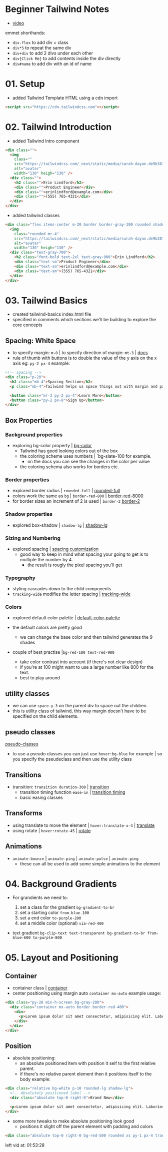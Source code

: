 # Beginner Tailwind Notes
- [video](https://youtu.be/wEM5NdJ-8HY?si=mt9VgE7809WIiEjJ)

emmet shorthands:
- `div.flex` to add div + class
- `div*5` to repeat the same div
- `div+div` to add 2 divs under each other
- `div{Click Me}` to add contents inside the div directly
- `div#name` to add div with an id of name

# 01. Setup
- added Tailwind Template HTML using a cdn import
``` HTML 01-tailwind-template
<script src="https://cdn.tailwindcss.com"></script>
```

# 02. Tailwind Introduction
- added Tailwind Intro component
``` HTML
<div class="">
  <img 
    class="" 
    src="https://tailwindcss.com/_next/static/media/sarah-dayan.de9b3815.jpg"
    alt="avatar" 
    width="130" heigh="130" />
  <div class="">
    <h2 class="">Erin Lindford</h2>
    <div class="">Product Engineer</div>
    <div class="">erinlindford@example.com</div>
    <div class="">(555) 765-4321</div>
  </div>
</div>
```

- added tailwind classes
``` HTML
<div class="flex items-center m-20 border border-gray-100 rounded shadow p-3">
  <img 
    class="rounded mr-4" 
    src="https://tailwindcss.com/_next/static/media/sarah-dayan.de9b3815.jpg"
    alt="avatar" 
    width="130" heigh="130" />
  <div class="text-gray-700">
    <h2 class="font-bold text-2xl text-gray-900">Erin Lindford</h2>
    <div class="text-sm">Product Engineer</div>
    <div class="text-sm">erinlindford@example.com</div>
    <div class="text-sm">(555) 765-4321</div>
  </div>
</div>
```

# 03. Tailwind Basics
- created tailwind-basics index.html file
- specified in comments which sections we'll be building to explore the core concepts

## Spacing: White Space
- to specify margin: `m-0` | to specify direction of margin: `mt-3` | [docs](https://tailwindcss.com/docs/margin)
- rule of thumb with buttons is to double the value of the y axis on the x axis
  eg: `py-2 px-4`
example:
``` HTML
<!-- spacing -->
<div class="p-20">
  <h2 class="mb-4">Spacing Section</h2>
  <p class="mb-4">Tailwind helps us space things out with margin and padding.</p>

  <button class="mr-3 py-2 px-4">Learn More</button>
  <button class="py-2 px-8">Sign Up</button>
</div>
```

## Box Properties

### Background properties
- exploring bg-color property | [bg-color](https://tailwindcss.com/docs/background-color)
  - Tailwind has good looking colors out of the box 
  - the coloring scheme uses numbers | `bg-slate-100 for example.
    - on the docs you can see the changes in the color per value
  - the coloring schema also works for borders etc.

### Border properties
- explored border radius | `rounded-full` | [rounded-full](https://tailwindcss.com/docs/border-radius)
- colors work the same as `bg` | `border-red-800` | [border-red-8000](https://tailwindcss.com/docs/border-color)
- for border sizes an increment of 2 is used | `border-2` [border-2](https://tailwindcss.com/docs/border-width)

### Shadow properties
- explored box-shadow | `shadow-lg` | [shadow-lg](https://tailwindcss.com/docs/box-shadow)

### Sizing and Numbering
- explored spacing | [spacing customization](https://tailwindcss.com/docs/customizing-spacing)
  - good way to keep in mind what spacing your going to get is to multiple the number by 4. 
    - the result is rougly the pixel spacing you'll get 

### Typography
- styling cascades down to the child components
- `tracking-wide` modifies the letter spacing | [tracking-wide](https://tailwindcss.com/docs/letter-spacing)

### Colors
- explored default color palette | [default-color-palette](https://tailwindcss.com/docs/customizing-colors#default-color-palette)

- the default colors are pretty good
  - we can change the base color and then tailwind generates the 9 shades

- couple of best practise |` bg-red-100 text-red-900 `
  - take color contrast into account (if there's not clear design)
  - if you're at 100 might want to use a large number like 800 for the text.
  - best to play around

 ## utility classes
 - we can use `space-y-3` on the parent div to space out the children.
  - this is utility class of tailwind, this way margin doesn't have to be specified on the child elements. 

 ## pseudo classes
 [pseudo-classes](https://tailwindcss.com/docs/hover-focus-and-other-states#pseudo-elements)
 - to use a pseudo classes you can just use `hover:bg-blue` for example
   | so you specify the pseudeclass and then use the utility class 

## Transitions
- transition: `transition duration-300` | [transition](https://tailwindcss.com/docs/transition-property)
  - transition timing function `ease-in` | [transition timing](https://tailwindcss.com/docs/transition-timing-function)
  - basic easing classes

## Transforms
- using translate to move the element | `hover:translate-x-4` | 
  [translate](https://tailwindcss.com/docs/translate)
- using rotate | `hover:rotate-45` |
  [rotate](https://tailwindcss.com/docs/rotate)
 

## Animations
- `animate-bounce` | `animate-ping` | `animate-pulse` | `animate-ping`
  - these can all be used to add some simple animations to the element


# 04. Background Gradients
- For grandients we need to:
  1. set a class for the gradient
  `bg-gradient-to-br`
  2. set a starting color
  `from-blue-100`
  3. set a end color
  `to-purple-200`
  4. set a middle color (optional)
  `via-red-400`

- text gradient
`bg-clip-text text-transparent bg-gradient-to-br from-blue-600 to-purple-800`

# 05. Layout and Positioning
## Container
- container class | [container](https://tailwindcss.com/docs/container)
- center positioning using margin auto `container mx-auto`
example usage:
``` HTML
<div class="py-20 min-h-screen bg-gray-200">
  <div class="container mx-auto border border-red-400">
    <div>
      <p>Lorem ipsum dolor sit amet consectetur, adipisicing elit. Laboriosam, ab corporis corrupti cumque natus laborum mollitia ex doloribus porro. Consectetur expedita minima porro ea quod iusto saepe ratione modi laudantium.</p>
    </div>
  </div>
</div>
```

## Position
- absolute positioning:
  - an absolute positioned item with position it self to the first relative parent.
  - if there's no relative parent element then it positions itself to the body
example:
``` HTML
<div class="relative bg-white p-10 rounded-lg shadow-lg">
  <!-- Absolutely positioned label -->
  <div class="absolute top-0 right-0">Brand New</div>

  <p>Lorem ipsum dolor sit amet consectetur, adipisicing elit. Laboriosam, ab corporis corrupti cumque natus laborum mollitia ex doloribus porro. Consectetur expedita minima porro ea quod iusto saepe ratione modi laudantium.</p>
</div>
```
- some more tweaks to make absolute positioning look good
  - positions it slight off the parent element with padding and colors
``` HTML
<div class="absolute top-0 right-0 bg-red-500 rounded xs py-1 px-4 transform translate-x-2 -translate-y-2 text-red-100">Brand New</div>
```


left vid at: 01:53:28